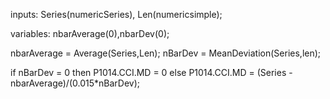 inputs: Series(numericSeries), Len(numericsimple);                                                 

variables: nbarAverage(0),nbarDev(0);
	
nbarAverage = Average(Series,Len);
nBarDev = MeanDeviation(Series,len);

if nBarDev = 0 then
	P1014.CCI.MD = 0
else
	P1014.CCI.MD = (Series - nbarAverage)/(0.015*nBarDev);
